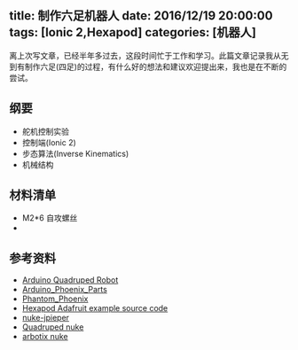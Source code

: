 title: 制作六足机器人
date: 2016/12/19 20:00:00
tags: [Ionic 2,Hexapod]
categories: [机器人]
---
离上次写文章，已经半年多过去，这段时间忙于工作和学习。此篇文章记录我从无到有制作六足(四足)的过程，有什么好的想法和建议欢迎提出来，我也是在不断的尝试。
## 纲要

 * 舵机控制实验
 * 控制端(Ionic 2)
 * 步态算法(Inverse Kinematics)
 * 机械结构

## 材料清单
 * M2*6 自攻螺丝
 * 
## 参考资料
 * [Arduino Quadruped Robot](https://github.com/anoochit/arduino-quadruped-robot)
 * [Arduino_Phoenix_Parts](https://github.com/KurtE/Arduino_Phoenix_Parts)
 * [Phantom_Phoenix](https://github.com/KurtE/Phantom_Phoenix)
 * [Hexapod Adafruit example source code](https://github.com/bborncr/Hexapod_AdafruitShield/blob/master/Hexapod_AdafruitShield.ino)
 * [nuke-jpieper](https://github.com/jpieper/nuke-jpieper)
 * [Quadruped nuke](https://github.com/davidhend/Qaudruped/tree/master/QuadBot_r8)
 * [arbotix nuke](https://code.google.com/archive/p/arbotix/downloads)